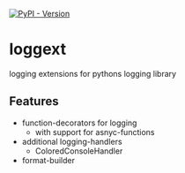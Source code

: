 [![PyPI - Version](https://img.shields.io/pypi/v/loggext)
](https://pypi.org/project/loggext/)

# loggext

logging extensions for pythons logging library

## Features

- function-decorators for logging
    - with support for asnyc-functions
- additional logging-handlers
    - ColoredConsoleHandler
- format-builder

